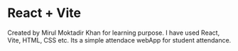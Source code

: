 # React + Vite

Created by Mirul Moktadir Khan for learning purpose.
I have used React, Vite, HTML, CSS etc. Its a simple attendace webApp for student attendance.


